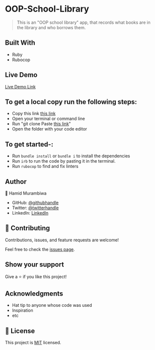 # OOP-School-Library

> This is an "OOP school library" app, that records what books are in the library and who borrows them.


## Built With

- Ruby
- Rubocop

## Live Demo

[Live Demo Link](https://livedemo.com)


## To get a local copy run the following steps:

- Copy this link [this link](https://github.com/hamid-murambiwa/OOP-school-library.git)
- Open your terminal or command line
- Run "git clone Paste [this link](https://github.com/hamid-murambiwa/OOP-school-library.git)"
- Open the folder with your code editor

## To get started-:

- Run `bundle install` or `bundle i` to install the dependencies
- Run `irb` to run the code by pasting it in the terminal.
- Run `rubocop` to find and fix linters


## Author

👤 Hamid Murambiwa

- GitHub: [@githubhandle](https://github.com/hamid-murambiwa/)
- Twitter: [@twitterhandle](https://twitter.com/Hamid87789454/)
- LinkedIn: [LinkedIn](https://linkedin.com/in/hamid-murambiwa/)


## 🤝 Contributing

Contributions, issues, and feature requests are welcome!

Feel free to check the [issues page](../../issues/).

## Show your support

Give a ⭐️ if you like this project!

## Acknowledgments

- Hat tip to anyone whose code was used
- Inspiration
- etc

## 📝 License

This project is [MIT](./MIT.md) licensed.
